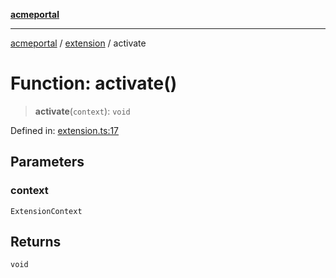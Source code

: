[**acmeportal**](../../README.md)

***

[acmeportal](../../README.md) / [extension](../README.md) / activate

# Function: activate()

> **activate**(`context`): `void`

Defined in: [extension.ts:17](https://github.com/blackwhitehere/acme-portal/blob/main/src/extension.ts#L17)

## Parameters

### context

`ExtensionContext`

## Returns

`void`
